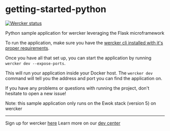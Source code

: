 getting-started-python
======================

[![Wercker
status](https://app.wercker.com/status/b312ecb5c6fdd7c6eb871455a5b8964e/s)](https://app.wercker.com/project/bykey/b312ecb5c6fdd7c6eb871455a5b8964e)

Python sample application for wercker leveraging the Flask
microframework

To run the application, make sure you have the [wercker cli installed with it's proper requirements](http://devcenter.wercker.com/learn/basics/the-wercker-cli.html).

Once you have all that set up, you can start the application by running `wercker dev --expose-ports`. 

This will run your application inside your Docker host. The `wercker dev` command will tell you the address and port you can find the application on.

If you have any problems or questions with running the project, don't hesitate to open a new issue!

Note: this sample application only runs on the Ewok stack (version 5) on wercker

---
Sign up for wercker [here](http://wercker.com)
Learn more on our [dev center](http://devcenter.wercker.com)
